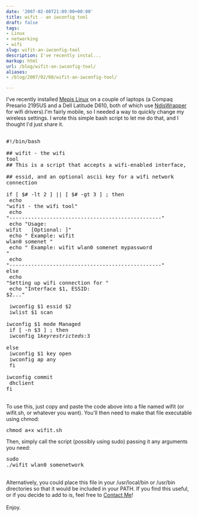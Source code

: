 ```yaml
---
date: '2007-02-08T21:09:00+00:00'
title: wifit - an iwconfig tool
draft: false
tags:
- Linux
- networking
- wifi
slug: wifit-an-iwconfig-tool
description: I've recently instal...
markup: html
url: /blog/wifit-an-iwconfig-tool/
aliases:
- /blog/2007/02/08/wifit-an-iwconfig-tool/

---
```


I've recently installed <a href="http://www.mepis.org/">Mepis Linux</a> on a couple of laptops (a Compaq Presario 2195US and a Dell Latitude D610, both of which use <a href="http://ndiswrapper.sourceforge.net/">NdisWrapper</a> for wifi drivers).I'm fairly mobile, so I needed a way to quickly change my wireless settings.  I wrote this simple bash script to let me do that, and I thought I'd just share it.<br /><pre><br />#!/bin/bash<br /><br />## wifit - the wifi tool<br />## This is a script that accepts a wifi-enabled interface, <br />## essid, and an optional ascii key for a wifi network connection<br /><br />if [ $# -lt 2 ] || [ $# -gt 3 ] ; then <br /> echo "wifit - the wifi tool"<br /> echo "-------------------------------------------------"<br /> echo "Usage: wifit <interface> <essid> [Optional: <key>]"<br /> echo " Example: wifit wlan0 somenet "<br /> echo " Example: wifit wlan0 somenet mypassword "<br /> echo "-------------------------------------------------"<br />else<br /> echo "Setting up wifi connection for "<br /> echo "Interface $1, ESSID: $2..."<br /><br /> iwconfig $1 essid $2<br /> iwlist $1 scan<br /> iwconfig $1 mode Managed<br /> if [ -n $3 ] ; then<br />  iwconfig $1 key restricted s:$3<br /> else<br />  iwconfig $1 key open<br />  iwconfig ap any<br /> fi<br /> iwconfig commit<br /> dhclient<br />fi</pre>  <br />To use this, just copy and paste the code above into a file named wifit (or wifit.sh, or whatever you want).  You'll then need to make that file executable using chmod:<pre>chmod a+x wifit.sh</pre>Then, simply call the script (possibly using sudo) passing  it any arguments you need:<pre>sudo ./wifit wlan0 somenetwork</pre><br />Alternatively, you could place this file in your /usr/local/bin or /usr/bin directories so that it would be included in your PATH.  If you find this useful, or if you decide to add to is, feel free to <a href="http://bradmontgomery.net/show.php?page=contact">Contact Me</a>!<br /><br />Enjoy.<div class="blogger-post-footer"><img width='1' height='1' src='https://blogger.googleusercontent.com/tracker/4123748873183487963-2958546588737408191?l=bradmontgomery.blogspot.com' alt='' /></div>